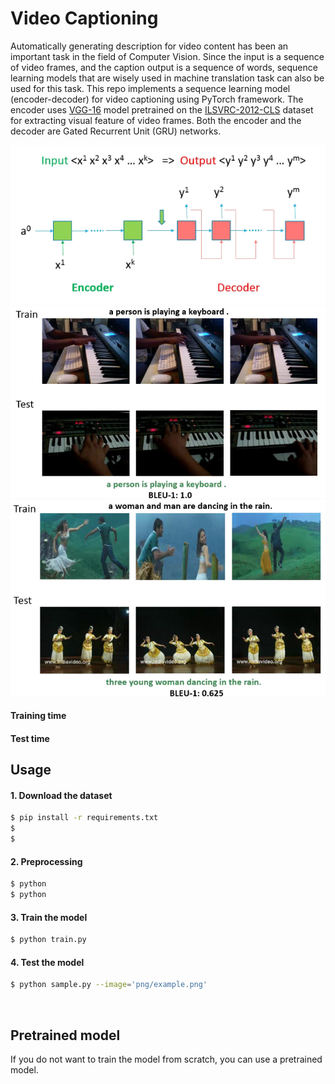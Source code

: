 # Video Captioning
Automatically generating description for video content has been an important task in the field of Computer Vision. Since the input is a sequence of video frames, and the caption output is a sequence of words, sequence learning models that are wisely used in machine translation task can also be used for this task. This repo implements a sequence learning model (encoder-decoder) for video captioning using PyTorch framework. The encoder uses [VGG-16](https://arxiv.org/abs/1409.1556) model pretrained on the [ILSVRC-2012-CLS](http://www.image-net.org/challenges/LSVRC/2012/) dataset for extracting visual feature of video frames. Both the encoder and the decoder are Gated Recurrent Unit (GRU) networks.

![alt text](png/seq2seq.png)
![alt text](png/1.png)
![alt text](png/2.png)

#### Training time


#### Test time




## Usage


#### 1. Download the dataset

```bash
$ pip install -r requirements.txt
$
$
```

#### 2. Preprocessing

```bash
$ python
$ python
```

#### 3. Train the model

```bash
$ python train.py
```

#### 4. Test the model

```bash
$ python sample.py --image='png/example.png'
```

<br>

## Pretrained model
If you do not want to train the model from scratch, you can use a pretrained model.
